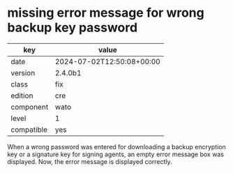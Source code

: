 [//]: # (werk v2)
# missing error message for wrong backup key password

key        | value
---------- | ---
date       | 2024-07-02T12:50:08+00:00
version    | 2.4.0b1
class      | fix
edition    | cre
component  | wato
level      | 1
compatible | yes

When a wrong password was entered for downloading a backup encryption key or a signature key for signing agents, an empty error message box was displayed.
Now, the error message is displayed correctly.
